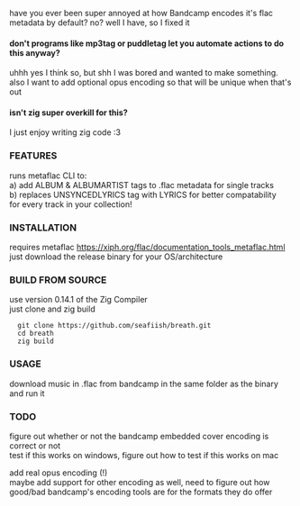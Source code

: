 have you ever been super annoyed at how Bandcamp encodes it's flac metadata by default? no? well I have, so I fixed it

#### don't programs like mp3tag or puddletag let you automate actions to do this anyway?  
uhhh yes I think so, but shh I was bored and wanted to make something.  
also I want to add optional opus encoding so that will be unique when that's out  

#### isn't zig super overkill for this?  
I just enjoy writing zig code :3

### FEATURES
runs metaflac CLI to:  
a) add ALBUM & ALBUMARTIST tags to .flac metadata for single tracks  
b) replaces UNSYNCEDLYRICS tag with LYRICS for better compatability  
for every track in your collection!

### INSTALLATION
requires metaflac https://xiph.org/flac/documentation_tools_metaflac.html  
just download the release binary for your OS/architecture

### BUILD FROM SOURCE
use version 0.14.1 of the Zig Compiler <add link>  
just clone and zig build

```
  git clone https://github.com/seafiish/breath.git
  cd breath
  zig build
```

### USAGE
download music in .flac from bandcamp in the same folder as the binary and run it

### TODO
figure out whether or not the bandcamp embedded cover encoding is correct or not  
test if this works on windows, figure out how to test if this works on mac  

add real opus encoding (!)  
maybe add support for other encoding as well, need to figure out how good/bad bandcamp's encoding tools are for the formats they do offer
